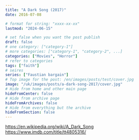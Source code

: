 ```yaml
---
title: "A Dark Song (2017)"
date: 2016-07-08

# format for string: "xxxx-xx-xx"
lastmod: "2024-06-15"

# set false when you want the post publish
draft: false
# one category: ["category-1"]
# more categories: ["category-1", "category-2", ...]
categories: ["Movies", "Horror"]
# refer to categories
tags: ["faith"]
# seires
series: ["Faustian bargain"]
# Top image for the post: /en/images/posts/test/cover.jpg
image: "/uk/images/posts/a-dark-song-2017/cover.jpg"
# Hide from home and other main page
hideFromCenter: false
# Hide from archive page
hideFromArchives: false
# Hide from everything but the archive
hideFromSection: false
---
```

https://en.wikipedia.org/wiki/A_Dark_Song
https://www.imdb.com/title/tt4805316/
<!--more-->